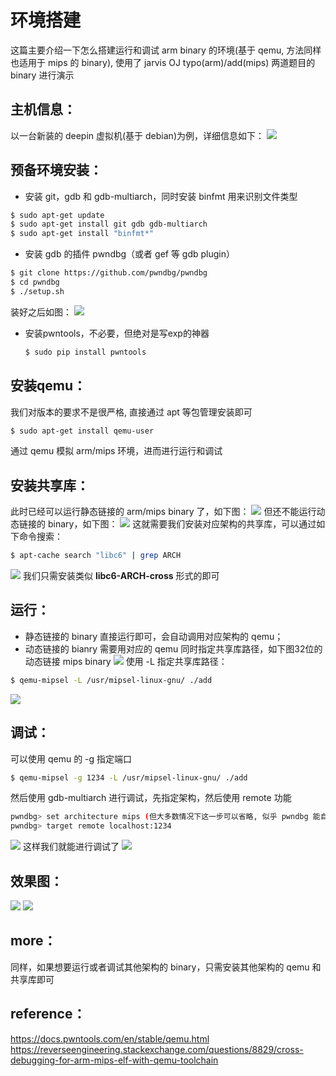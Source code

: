 # 环境搭建
这篇主要介绍一下怎么搭建运行和调试 arm binary 的环境(基于 qemu, 方法同样也适用于 mips 的 binary), 使用了 jarvis OJ typo(arm)/add(mips) 两道题目的 binary 进行演示

## 主机信息：
以一台新装的 deepin 虚拟机(基于 debian)为例，详细信息如下：
![](http://ww1.sinaimg.cn/large/006AWYXBly1fq5av617a5j30lq0bu78m.jpg)

## 预备环境安装：
- 安装 git，gdb 和 gdb-multiarch，同时安装 binfmt 用来识别文件类型

```bash
$ sudo apt-get update
$ sudo apt-get install git gdb gdb-multiarch
$ sudo apt-get install "binfmt*"
```

- 安装 gdb 的插件 pwndbg（或者 gef 等 gdb plugin）
```bash
$ git clone https://github.com/pwndbg/pwndbg
$ cd pwndbg
$ ./setup.sh
```
装好之后如图：
![](http://ww1.sinaimg.cn/large/006AWYXBly1fq5c1vzla8j30nb04t75m.jpg)

- 安装pwntools，不必要，但绝对是写exp的神器
  ```bash
  $ sudo pip install pwntools
  ```

## 安装qemu：
我们对版本的要求不是很严格, 直接通过 apt 等包管理安装即可
```bash
$ sudo apt-get install qemu-user
```
通过 qemu 模拟 arm/mips 环境，进而进行运行和调试

## 安装共享库：
此时已经可以运行静态链接的 arm/mips binary 了，如下图：
![](http://ww1.sinaimg.cn/large/006AWYXBly1fq5crjvp5dj31400p0ngj.jpg)
但还不能运行动态链接的 binary，如下图：
![](http://ww1.sinaimg.cn/large/006AWYXBly1fq5csjo38rj313o05i779.jpg)
这就需要我们安装对应架构的共享库，可以通过如下命令搜索：
```bash
$ apt-cache search "libc6" | grep ARCH
```
![](http://ww1.sinaimg.cn/large/006AWYXBly1fq5cudid7gj30xy0h7trd.jpg)
我们只需安装类似 **libc6-ARCH-cross** 形式的即可

## 运行：
- 静态链接的 binary 直接运行即可，会自动调用对应架构的 qemu；
- 动态链接的 bianry 需要用对应的 qemu 同时指定共享库路径，如下图32位的动态链接 mips binary
![](http://ww1.sinaimg.cn/large/006AWYXBly1fq5d1guaxvj313m03bq55.jpg)
使用 -L 指定共享库路径：
```bash
$ qemu-mipsel -L /usr/mipsel-linux-gnu/ ./add
```
![](http://ww1.sinaimg.cn/large/006AWYXBly1fq5d3xxmfqj30z50c4ahc.jpg)

## 调试：
可以使用 qemu 的 -g 指定端口
```bash
$ qemu-mipsel -g 1234 -L /usr/mipsel-linux-gnu/ ./add
```
然后使用 gdb-multiarch 进行调试，先指定架构，然后使用 remote 功能

```bash
pwndbg> set architecture mips (但大多数情况下这一步可以省略, 似乎 pwndbg 能自动识别架构)
pwndbg> target remote localhost:1234
```
![](http://ww1.sinaimg.cn/large/006AWYXBly1fq5dbufgrjj31400p013o.jpg)
这样我们就能进行调试了
![](http://ww1.sinaimg.cn/large/006AWYXBly1fq5de5c26aj31400p046h.jpg)

## 效果图：
![](http://ww1.sinaimg.cn/large/006AWYXBly1fq5de5c26aj31400p046h.jpg)
![](http://ww1.sinaimg.cn/large/006AWYXBly1fq5dg64kb8j31400p0tgd.jpg)

## more：
同样，如果想要运行或者调试其他架构的 binary，只需安装其他架构的 qemu 和共享库即可

## reference：
https://docs.pwntools.com/en/stable/qemu.html
https://reverseengineering.stackexchange.com/questions/8829/cross-debugging-for-arm-mips-elf-with-qemu-toolchain

